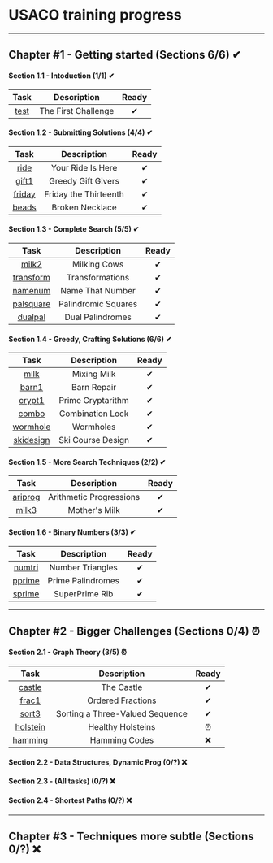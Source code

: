 
# USACO training progress


***


## Chapter #1 - Getting started (Sections 6/6) ✔

#### Section 1.1 - Intoduction (1/1) ✔
Task | Description | Ready
:---:|:-----------:|:----:
[test](https://github.com/MrSago/Olymp/tree/main/Usaco-Tasks/Chapter%201/Section%201.1/test) | The First Challenge | ✔

#### Section 1.2 - Submitting Solutions (4/4) ✔
Task | Description | Ready
:---:|:-----------:|:----:
[ride](https://github.com/MrSago/Olymp-Base/tree/main/Usaco-Tasks/Chapter%201/Section%201.2/ride) | Your Ride Is Here | ✔
[gift1](https://github.com/MrSago/Olymp-Base/tree/main/Usaco-Tasks/Chapter%201/Section%201.2/gift1) | Greedy Gift Givers | ✔
[friday](https://github.com/MrSago/Olymp-Base/tree/main/Usaco-Tasks/Chapter%201/Section%201.2/friday) | Friday the Thirteenth | ✔
[beads](https://github.com/MrSago/Olymp-Base/tree/main/Usaco-Tasks/Chapter%201/Section%201.2/beads) | Broken Necklace | ✔

#### Section 1.3 - Complete Search (5/5) ✔
Task | Description | Ready
:---:|:-----------:|:----:
[milk2](https://github.com/MrSago/Olymp-Base/tree/main/Usaco-Tasks/Chapter%201/Section%201.3/milk2) | Milking Cows | ✔
[transform](https://github.com/MrSago/Olymp-Base/tree/main/Usaco-Tasks/Chapter%201/Section%201.3/transform) | Transformations | ✔
[namenum](https://github.com/MrSago/Olymp-Base/tree/main/Usaco-Tasks/Chapter%201/Section%201.3/namenum) | Name That Number | ✔
[palsquare](https://github.com/MrSago/Olymp-Base/tree/main/Usaco-Tasks/Chapter%201/Section%201.3/palsquare) | Palindromic Squares | ✔
[dualpal](https://github.com/MrSago/Olymp-Base/tree/main/Usaco-Tasks/Chapter%201/Section%201.3/dualpal) | Dual Palindromes | ✔

#### Section 1.4 - Greedy, Crafting Solutions (6/6) ✔
Task | Description | Ready
:---:|:-----------:|:----:
[milk](https://github.com/MrSago/Olymp-Base/tree/main/Usaco-Tasks/Chapter%201/Section%201.4/milk) | Mixing Milk | ✔
[barn1](https://github.com/MrSago/Olymp-Base/tree/main/Usaco-Tasks/Chapter%201/Section%201.4/barn1) | Barn Repair | ✔
[crypt1](https://github.com/MrSago/Olymp-Base/tree/main/Usaco-Tasks/Chapter%201/Section%201.4/crypt1) | Prime Cryptarithm | ✔
[combo](https://github.com/MrSago/Olymp-Base/tree/main/Usaco-Tasks/Chapter%201/Section%201.4/combo) | Combination Lock | ✔
[wormhole](https://github.com/MrSago/Olymp-Base/tree/main/Usaco-Tasks/Chapter%201/Section%201.4/wormhole) | Wormholes | ✔
[skidesign](https://github.com/MrSago/Olymp-Base/tree/main/Usaco-Tasks/Chapter%201/Section%201.4/skidesign) | Ski Course Design | ✔

#### Section 1.5 - More Search Techniques (2/2) ✔
Task | Description | Ready
:---:|:-----------:|:----:
[ariprog](https://github.com/MrSago/Olymp-Base/tree/main/Usaco-Tasks/Chapter%201/Section%201.5/ariprog) | Arithmetic Progressions | ✔
[milk3](https://github.com/MrSago/Olymp-Base/tree/main/Usaco-Tasks/Chapter%201/Section%201.5/milk3) | Mother's Milk | ✔

#### Section 1.6 - Binary Numbers (3/3) ✔
Task | Description | Ready
:---:|:-----------:|:----:
[numtri](https://github.com/MrSago/Olymp/tree/main/Usaco-Tasks/Chapter%201/Section%201.6/numtri) | Number Triangles | ✔
[pprime](https://github.com/MrSago/Olymp/tree/main/Usaco-Tasks/Chapter%201/Section%201.6/pprime) | Prime Palindromes | ✔
[sprime](https://github.com/MrSago/Olymp/tree/main/Usaco-Tasks/Chapter%201/Section%201.6/sprime) | SuperPrime Rib | ✔


***


## Chapter #2 - Bigger Challenges (Sections 0/4) ⏰

#### Section 2.1 - Graph Theory (3/5) ⏰
Task | Description | Ready
:---:|:-----------:|:----:
[castle](https://github.com/MrSago/Olymp/tree/main/Usaco-Tasks/Chapter%202/Section%202.1/castle) | The Castle | ✔
[frac1](https://github.com/MrSago/Olymp/tree/main/Usaco-Tasks/Chapter%202/Section%202.1/frac1) | Ordered Fractions | ✔
[sort3](https://github.com/MrSago/Olymp/tree/main/Usaco-Tasks/Chapter%202/Section%202.1/sort3) | Sorting a Three-Valued Sequence | ✔
[holstein](https://github.com/MrSago/Olymp/tree/main/Usaco-Tasks/Chapter%202/Section%202.1/holstein) | Healthy Holsteins | ⏰
[hamming](https://github.com/MrSago/Olymp/tree/main/Usaco-Tasks/Chapter%202/Section%202.1/hamming) | Hamming Codes | ❌

#### Section 2.2 - Data Structures, Dynamic Prog (0/?) ❌

#### Section 2.3 - (All tasks) (0/?) ❌

#### Section 2.4 - Shortest Paths (0/?) ❌


***


## Chapter #3 - Techniques more subtle (Sections 0/?) ❌

